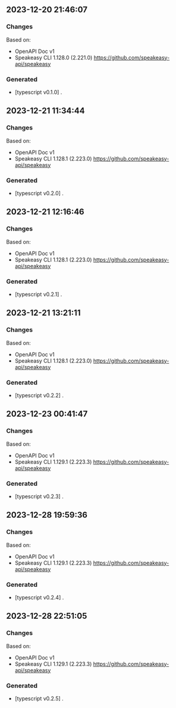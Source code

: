 

## 2023-12-20 21:46:07
### Changes
Based on:
- OpenAPI Doc v1 
- Speakeasy CLI 1.128.0 (2.221.0) https://github.com/speakeasy-api/speakeasy
### Generated
- [typescript v0.1.0] .

## 2023-12-21 11:34:44
### Changes
Based on:
- OpenAPI Doc v1 
- Speakeasy CLI 1.128.1 (2.223.0) https://github.com/speakeasy-api/speakeasy
### Generated
- [typescript v0.2.0] .

## 2023-12-21 12:16:46
### Changes
Based on:
- OpenAPI Doc v1 
- Speakeasy CLI 1.128.1 (2.223.0) https://github.com/speakeasy-api/speakeasy
### Generated
- [typescript v0.2.1] .

## 2023-12-21 13:21:11
### Changes
Based on:
- OpenAPI Doc v1 
- Speakeasy CLI 1.128.1 (2.223.0) https://github.com/speakeasy-api/speakeasy
### Generated
- [typescript v0.2.2] .

## 2023-12-23 00:41:47
### Changes
Based on:
- OpenAPI Doc v1 
- Speakeasy CLI 1.129.1 (2.223.3) https://github.com/speakeasy-api/speakeasy
### Generated
- [typescript v0.2.3] .

## 2023-12-28 19:59:36
### Changes
Based on:
- OpenAPI Doc v1 
- Speakeasy CLI 1.129.1 (2.223.3) https://github.com/speakeasy-api/speakeasy
### Generated
- [typescript v0.2.4] .

## 2023-12-28 22:51:05
### Changes
Based on:
- OpenAPI Doc v1 
- Speakeasy CLI 1.129.1 (2.223.3) https://github.com/speakeasy-api/speakeasy
### Generated
- [typescript v0.2.5] .